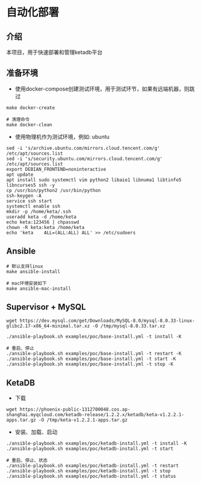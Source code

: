 # 自动化部署

## 介绍
本项目，用于快速部署和管理ketadb平台

## 准备环境

+ 使用docker-compose创建测试环境，用于测试环节，如果有远端机器，则跳过

```shell
make docker-create

# 清理命令
make docker-clean
```

+ 使用物理机作为测试环境，例如: ubuntu

```shell
sed -i 's/archive.ubuntu.com/mirrors.cloud.tencent.com/g' /etc/apt/sources.list 
sed -i 's/security.ubuntu.com/mirrors.cloud.tencent.com/g' /etc/apt/sources.list 
export DEBIAN_FRONTEND=noninteractive 
apt update 
apt install sudo systemctl vim python2 libaio1 libnuma1 libtinfo5 libncurses5 ssh -y 
cp /usr/bin/python2 /usr/bin/python 
ssh-keygen -A 
service ssh start 
systemctl enable ssh 
mkdir -p /home/keta/.ssh 
useradd keta -d /home/keta 
echo keta:123456 | chpasswd 
chown -R keta:keta /home/keta 
echo 'keta    ALL=(ALL:ALL) ALL' >> /etc/sudoers
```

## Ansible

```shell
# 默认支持linux
make ansible-install

# mac环境安装如下
make ansible-mac-install 
```

## Supervisor + MySQL

```shell
wget https://dev.mysql.com/get/Downloads/MySQL-8.0/mysql-8.0.33-linux-glibc2.17-x86_64-minimal.tar.xz -O /tmp/mysql-8.0.33.tar.xz
```

```shell
./ansible-playbook.sh examples/poc/base-install.yml -t install -K

# 重启、停止
./ansible-playbook.sh examples/poc/base-install.yml -t restart -K
./ansible-playbook.sh examples/poc/base-install.yml -t start -K
./ansible-playbook.sh examples/poc/base-install.yml -t stop -K
```

## KetaDB

+ 下载

```shell
wget https://phoenix-public-1312700048.cos.ap-shanghai.myqcloud.com/ketadb-release/1.2.2.x/ketadb/keta-v1.2.2.1-apps.tar.gz -O /tmp/keta-v1.2.2.1-apps.tar.gz
```

+ 安装、加载、启动

```shell
./ansible-playbook.sh examples/poc/ketadb-install.yml -t install -K
./ansible-playbook.sh examples/poc/ketadb-install.yml -t start

# 重启、停止、状态
./ansible-playbook.sh examples/poc/ketadb-install.yml -t restart
./ansible-playbook.sh examples/poc/ketadb-install.yml -t stop
./ansible-playbook.sh examples/poc/ketadb-install.yml -t status
```
